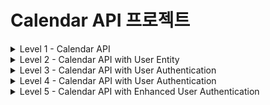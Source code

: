 # Calendar API 프로젝트

<details>
<summary>Level 1 - Calendar API</summary>

## 프로젝트 소개
이 프로젝트는 일정 관리를 위한 기본적인 CRUD(Create, Read, Update, Delete) 기능을 제공하는 REST API입니다.

## 기술 스택
- Java 17
- Spring Boot 3.4.0
- Spring Data JPA
- H2 Database
- Lombok
- Gradle

## ERD (Entity Relationship Diagram)

```mermaid
erDiagram
CALENDAR {
Long id PK "자동 생성되는 기본키"
String name "일정 담당자 이름"
String title "일정 제목"
String details "일정 상세 내용"
LocalDateTime createdDate "생성 일시"
LocalDateTime lastModifiedDate "수정 일시"
}  
```

## API 엔드포인트

### 1. 일정 생성
- **POST** `/calendar`
- Request Body:
  ```json
  {
      "name": "일정 이름",
      "title": "일정 제목",
      "details": "일정 상세내용"
  }


### 2. 일정 조회
- 단일 조회: **GET** `/calendar/{id}`
- 전체 조회: **GET** `/calendar/all`

### 3. 일정 수정
- **PATCH** `/calendar/{id}`
- Request Body:
  ```json
  {
      "name": "수정된 이름",
      "title": "수정된 제목",
      "details": "수정된 상세내용"
  }
  ```

### 4. 일정 삭제
- **DELETE** `/calendar/{id}`

## 주요 기능
- 일정 데이터의 생성 시간(`createdDate`)과 수정 시간(`lastModifiedDate`) 자동 기록
- JPA Auditing을 통한 시간 정보 자동 관리
- DTO 패턴을 통한 데이터 전송 계층 분리

## 데이터베이스 설정
H2 인메모리 데이터베이스를 사용하며, 다음 설정으로 접근 가능합니다:
- URL: `jdbc:h2:mem:testdb`
- Username: `sa`
- Password: (빈 값)
- H2 콘솔: `http://localhost:8080/h2-console`

## 빌드 및 실행 방법

bash
프로젝트 빌드
./gradlew build
애플리케이션 실행
./gradlew bootRun

## 참고사항
- 애플리케이션 실행 시 자동으로 테이블이 생성됩니다
- 인메모리 데이터베이스를 사용하므로 애플리케이션 재시작 시 데이터가 초기화됩니다

</details>

<details>
<summary>Level 2 - Calendar API with User Entity</summary>

## 프로젝트 소개
이 프로젝트는 Level 1의 기능을 확장하여 사용자(User) 엔티티를 추가하고, 사용자와 일정 간의 관계를 구현한 REST API입니다.

## 기술 스택
- Java 17
- Spring Boot 3.4.0
- Spring Data JPA
- H2 Database
- Lombok
- Gradle
- Jakarta Validation

## ERD (Entity Relationship Diagram)

```mermaid
erDiagram
USER {
Long id PK "자동 생성되는 기본키"
String name "사용자 이름"
String email "이메일 주소"
LocalDateTime createDate "생성 일시"
} 
CALENDAR {
Long id PK "자동 생성되는 기본키"
Long user_id FK "사용자 ID"
String title "일정 제목"
String details "일정 상세 내용"
LocalDateTime createdDate "생성 일시"
LocalDateTime lastModifiedDate "수정 일시"
}
USER ||--o{ CALENDAR : "has"
```

## API 엔드포인트

### 1. 사용자 관리
- **POST** `/user`
  - 사용자 생성
  ```json
  {
      "name": "사용자 이름",
      "email": "user@example.com"
  }
  ```
- **GET** `/user/{name}`
  - 사용자 ID 조회

### 2. 일정 관리
- **POST** `/calendar/user/{id}`
  - 특정 사용자의 일정 생성
  ```json
  {
      "title": "일정 제목",
      "details": "일정 상세내용"
  }
  ```
- **GET** `/calendar/user/{id}`
  - 특정 사용자의 모든 일정 조회
- **GET** `/calendar/all`
  - 전체 일정 조회
- **PATCH** `/calendar`
  - 일정 수정
  ```json
  {
      "requestCalendarDto": {
          "title": "수정할 일정 제목",
          "details": "현재 상세내용"
      },
      "newDetails": "변경할 상세내용"
  }
  ```
- **DELETE** `/calendar/{id}`
  - 일정 삭제

## 주요 기능
- 이메일 유효성 검사 (`@Email` 어노테이션 사용)
- JPA를 활용한 사용자-일정 간 일대다 관계 구현
- 일정 데이터의 생성 시간과 수정 시간 자동 기록
- DTO 패턴을 통한 계층 분리

## 데이터베이스 설정
H2 인메모리 데이터베이스를 사용하며, 다음 설정으로 접근 가능합니다:
- URL: `jdbc:h2:mem:testdb`
- Username: `sa`
- Password: (빈 값)
- H2 콘솔: `http://localhost:8080/h2-console`

## 참고사항
- 애플리케이션 실행 시 자동으로 테이블이 생성됩니다
- 인메모리 데이터베이스를 사용하므로 애플리케이션 재시작 시 데이터가 초기화됩니다
- Level 1과 달리 사용자 엔티티가 추가되어 일정 관리에 사용자 개념이 도입되었습니다

</details>



<details>
<summary>Level 3 - Calendar API with User Authentication</summary>

## 프로젝트 소개
이 프로젝트는 Level 2의 기능을 확장하여 사용자 인증 기능을 추가한 REST API입니다. 사용자는 패스워드를 통해 인증을 받아야 일정을 관리할 수 있습니다.

## 기술 스택
- Java 17
- Spring Boot 3.4.0
- Spring Data JPA
- H2 Database
- Lombok
- Gradle
- Jakarta Validation

## ERD (Entity Relationship Diagram)

```mermaid
erDiagram
USER {
Long id PK "자동 생성되는 기본키"
String name "사용자 이름"
String email "이메일 주소"
String password "사용자 비밀번호"
LocalDateTime createDate "생성 일시"
}
CALENDAR {
Long id PK "자동 생성되는 기본키"
Long user_id FK "사용자 ID"
String title "일정 제목"
String details "일정 상세 내용"
LocalDateTime createdDate "생성 일시"
LocalDateTime lastModifiedDate "수정 일시"
}
USER ||--o{ CALENDAR : "has"
```

## API 엔드포인트

### 1. 사용자 관리
- **POST** `/user`
  - 사용자 생성
  ```json
  {
      "name": "사용자 이름",
      "email": "user@example.com",
      "password": "사용자비밀번호"
  }
  ```
- **GET** `/user/{name}/{password}`
  - 사용자 인증 및 ID 조회

### 2. 일정 관리
- **POST** `/calendar/user/{id}`
  - 특정 사용자의 일정 생성
  ```json
  {
      "title": "일정 제목",
      "details": "일정 상세내용"
  }
  ```
- **GET** `/calendar/user/{id}`
  - 특정 사용자의 모든 일정 조회
- **GET** `/calendar/all`
  - 전체 일정 조회
- **PATCH** `/calendar`
  - 일정 수정
  ```json
  {
      "requestCalendarDto": {
          "title": "수정할 일정 제목",
          "details": "현재 상세내용"
      },
      "newDetails": "변경할 상세내용"
  }
  ```
- **DELETE** `/calendar/{id}`
  - 일정 삭제

## 주요 기능
- 사용자 패스워드 인증
- 이메일 유효성 검사 (`@Email` 어노테이션 사용)
- JPA를 활용한 사용자-일정 간 일대다 관계 구현
- 일정 데이터의 생성 시간과 수정 시간 자동 기록
- DTO 패턴을 통한 계층 분리

## 데이터베이스 설정
H2 인메모리 데이터베이스를 사용하며, 다음 설정으로 접근 가능합니다:
- URL: `jdbc:h2:mem:testdb`
- Username: `sa`
- Password: (빈 값)
- H2 콘솔: `http://localhost:8080/h2-console`

## 참고사항
- 애플리케이션 실행 시 자동으로 테이블이 생성됩니다
- 인메모리 데이터베이스를 사용하므로 애플리케이션 재시작 시 데이터가 초기화됩니다
- Level 2와 달리 사용자 인증 기능이 추가되어 보안이 강화되었습니다

</details>

<details>
<summary>Level 4 - Calendar API with User Authentication</summary>

## 프로젝트 소개
이 프로젝트는 Level 3의 기능을 확장하여 사용자 인증 기능을 추가한 REST API입니다. 사용자는 패스워드를 통해 인증을 받아야 일정을 관리할 수 있습니다.

## 기술 스택
- Java 17
- Spring Boot 3.4.0
- Spring Data JPA
- H2 Database
- Lombok
- Gradle
- Jakarta Validation

## ERD (Entity Relationship Diagram)

```mermaid
erDiagram
USER {
Long id PK "자동 생성되는 기본키"
String name "사용자 이름"
String email "이메일 주소"
String password "사용자 비밀번호"
LocalDateTime createDate "생성 일시"
}
CALENDAR {
Long id PK "자동 생성되는 기본키"
Long user_id FK "사용자 ID"
String title "일정 제목"
String details "일정 상세 내용"
LocalDateTime createdDate "생성 일시"
LocalDateTime lastModifiedDate "수정 일시"
}
USER ||--o{ CALENDAR : "has"
```

### 1. 사용자 관리
- **POST** `/user`
  - 사용자 생성
  ```json
  {
      "name": "사용자 이름",
      "email": "user@example.com",
      "password": "사용자비밀번호"
  }
  ```
- **POST** `/user/login`
  - 사용자 인증 및 ID 조회
  ```json
  {
      "email": "user@example.com",
      "password": "사용자비밀번호"
  }
  ```
- **POST** `/user/logout`
  - 사용자 로그아웃

### 2. 일정 관리
- **POST** `/calendar`
  - 특정 사용자의 일정 생성
  ```json
  {
      "title": "일정 제목",
      "details": "일정 상세내용"
  }
  ```
- **GET** `/calendar`
  - 특정 사용자의 모든 일정 조회
- **GET** `/calendar/all`
  - 전체 일정 조회
- **PATCH** `/calendar`
  - 일정 수정
  ```json
  {
      "requestCalendarDto": {
          "title": "수정할 일정 제목",
          "details": "현재 상세내용"
      },
      "newDetails": "변경할 상세내용"
  }
  ```
- **DELETE** `/calendar`
  - 일정 삭제


## 주요 기능
- 사용자 패스워드 인증
- 이메일 유효성 검사 (`@Email` 어노테이션 사용)
- JPA를 활용한 사용자-일정 간 일대다 관계 구현
- 일정 데이터의 생성 시간과 수정 시간 자동 기록
- DTO 패턴을 통한 계층 분리

## 데이터베이스 설정
H2 인메모리 데이터베이스를 사용하며, 다음 설정으로 접근 가능합니다:
- URL: `jdbc:h2:mem:testdb`
- Username: `sa`
- Password: (빈 값)
- H2 콘솔: `http://localhost:8080/h2-console`

## 참고사항
- 애플리케이션 실행 시 자동으로 테이블이 생성됩니다
- 인메모리 데이터베이스를 사용하므로 애플리케이션 재시작 시 데이터가 초기화됩니다
- Level 2와 달리 사용자 인증 기능이 추가되어 보안이 강화되었습니다

</details>

<details>
<summary>Level 5 - Calendar API with Enhanced User Authentication</summary>

## 프로젝트 소개
이 프로젝트는 Level 4의 기능을 확장하여 사용자 인증 기능을 강화한 REST API입니다. 사용자는 패스워드를 통해 인증을 받아야 일정을 관리할 수 있으며, 추가적인 유효성 검사 및 예외 처리가 포함되어 있습니다.

## 기술 스택
- Java 17
- Spring Boot 3.4.0
- Spring Data JPA
- H2 Database
- Lombok
- Gradle
- Jakarta Validation

## ERD (Entity Relationship Diagram)

```mermaid
erDiagram
USER {
Long id PK "자동 생성되는 기본키"
String name "사용자 이름"
String email "이메일 주소"
String password "사용자 비밀번호"
LocalDateTime createDate "생성 일시"
}
CALENDAR {
Long id PK "자동 생성되는 기본키"
Long user_id FK "사용자 ID"
String title "일정 제목"
String details "일정 상세 내용"
LocalDateTime createdDate "생성 일시"
LocalDateTime lastModifiedDate "수정 일시"
}
USER ||--o{ CALENDAR : "has"
```


## API 엔드포인트

### 1. 사용자 관리
- **POST** `/user/signup`
  - 사용자 생성
  ```json
  {
      "name": "사용자 이름",
      "email": "user@example.com",
      "password": "사용자비밀번호"
  }
  ```
- **POST** `/user/login`
  - 사용자 인증 및 ID 조회
  ```json
  {
      "email": "user@example.com",
      "password": "사용자비밀번호"
  }
  ```
- **POST** `/user/logout`
  - 사용자 로그아웃

### 2. 일정 관리
- **POST** `/calendar`
  - 특정 사용자의 일정 생성
  ```json
  {
      "title": "일정 제목",
      "details": "일정 상세내용"
  }
  ```
- **GET** `/calendar`
  - 특정 사용자의 모든 일정 조회
- **GET** `/calendar/all`
  - 전체 일정 조회
- **PATCH** `/calendar`
  - 일정 수정
  ```json
  {
      "requestCalendarDto": {
          "title": "수정할 일정 제목",
          "details": "현재 상세내용"
      },
      "newDetails": "변경할 상세내용"
  }
  ```
- **DELETE** `/calendar`
  - 일정 삭제

## 주요 기능
- 사용자 패스워드 인증 및 유효성 검사
- 이메일 유효성 검사 (`@Email` 어노테이션 사용)
- JPA를 활용한 사용자-일정 간 일대다 관계 구현
- 일정 데이터의 생성 시간과 수정 시간 자동 기록
- DTO 패턴을 통한 계층 분리
- 예외 처리 및 사용자 피드백 개선

## 데이터베이스 설정
H2 인메모리 데이터베이스를 사용하며, 다음 설정으로 접근 가능합니다:
- URL: `jdbc:h2:mem:testdb`
- Username: `sa`
- Password: (빈 값)
- H2 콘솔: `http://localhost:8080/h2-console`

## 참고사항
- 애플리케이션 실행 시 자동으로 테이블이 생성됩니다
- 인메모리 데이터베이스를 사용하므로 애플리케이션 재시작 시 데이터가 초기화됩니다
- Level 4와 달리 사용자 인증 기능이 강화되어 보안이 더욱 강화되었습니다

</details>